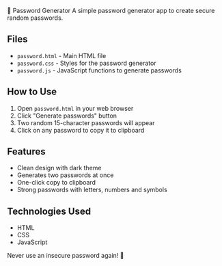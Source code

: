 🔐 Password Generator
A simple password generator app to create secure random passwords.

## Files
- `password.html` - Main HTML file
- `password.css` - Styles for the password generator  
- `password.js` - JavaScript functions to generate passwords

## How to Use
1. Open `password.html` in your web browser
2. Click "Generate passwords" button
3. Two random 15-character passwords will appear
4. Click on any password to copy it to clipboard

## Features
- Clean design with dark theme
- Generates two passwords at once
- One-click copy to clipboard
- Strong passwords with letters, numbers and symbols

## Technologies Used
- HTML
- CSS  
- JavaScript

Never use an insecure password again! 🔐
